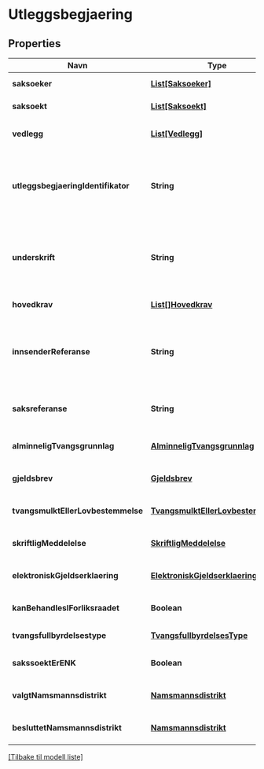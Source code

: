 # Utleggsbegjaering

## Properties

| Navn                               | Type                                                                    | Beskrivelse                                                                                                                                                                                      | Notater                      |
|------------------------------------|-------------------------------------------------------------------------|--------------------------------------------------------------------------------------------------------------------------------------------------------------------------------------------------|------------------------------|
| **saksoeker**                      | [**List[Saksoeker]**](Saksoeker.md)                                     |                                                                                                                                                                                                  | [default to null]            |
| **saksoekt**                       | [**List[Saksoekt]**](Saksoekt.md)                                       |                                                                                                                                                                                                  | [default to null]            |
| **vedlegg**                        | [**List[Vedlegg]**](Vedlegg.md)                                         |                                                                                                                                                                                                  | [optional] [default to null] |
| **utleggsbegjaeringIdentifikator** | **String**                                                              | Vilkårlig lang sekvens av tegn inkludert aksenter og spesielle tegn fra standardiserte tegnsett   ([Begrepsreferanse](https://data.skatteetaten.no/begrep/20b52af3-9fe1-11e5-a9f8-e4115b280940)) | [default to null]            |
| **underskrift**                    | **String**                                                              | Vilkårlig lang sekvens av tegn inkludert aksenter og spesielle tegn fra standardiserte tegnsett   ([Begrepsreferanse](https://data.skatteetaten.no/begrep/20b52af3-9fe1-11e5-a9f8-e4115b280940)) | [default to null]            |
| **hovedkrav**                      | [**List[]Hovedkrav**](Hovedkrav.md)                                     |                                                                                                                                                                                                  | [default to null]            |
| **innsenderReferanse**             | **String**                                                              | Vilkårlig lang sekvens av tegn inkludert aksenter og spesielle tegn fra standardiserte tegnsett   ([Begrepsreferanse](https://data.skatteetaten.no/begrep/20b52af3-9fe1-11e5-a9f8-e4115b280940)) | [optional] [default to null] |
| **saksreferanse**                  | **String**                                                              | Referanse til utleggssak dersom man sender inn endring                                                                                                                                           | [optional] [default to null] |
| **alminneligTvangsgrunnlag**       | [**AlminneligTvangsgrunnlag**](AlminneligTvangsgrunnlag.md)             |                                                                                                                                                                                                  | [optional] [default to null] |
| **gjeldsbrev**                     | [**Gjeldsbrev**](Gjeldsbrev.md)                                         |                                                                                                                                                                                                  | [optional] [default to null] |
| **tvangsmulktEllerLovbestemmelse** | [**TvangsmulktEllerLovbestemmelse**](TvangsmulktEllerLovbestemmelse.md) |                                                                                                                                                                                                  | [optional] [default to null] |
| **skriftligMeddelelse**            | [**SkriftligMeddelelse**](SkriftligMeddelelse.md)                       |                                                                                                                                                                                                  | [optional] [default to null] |
| **elektroniskGjeldserklaering**    | [**ElektroniskGjeldserklaering**](ElektroniskGjeldserklaering.md)       |                                                                                                                                                                                                  | [optional] [default to null] |
| **kanBehandlesIForliksraadet**     | **Boolean**                                                             | Angir verdien sann eller usann   ([Begrepsreferanse](https://data.skatteetaten.no/begrep/20b52aec-9fe1-11e5-a9f8-e4115b280940))                                                                  | [optional] [default to null] |
| **tvangsfullbyrdelsestype**        | [**TvangsfullbyrdelsesType**](TvangsfullbyrdelsesType.md)               |                                                                                                                                                                                                  | [default to null]            |
| **sakssoektErENK**                 | **Boolean**                                                             | Angir verdien sann eller usann   ([Begrepsreferanse](https://data.skatteetaten.no/begrep/20b52aec-9fe1-11e5-a9f8-e4115b280940))                                                                  | [default to null]            |
| **valgtNamsmannsdistrikt**         | [**Namsmannsdistrikt**](Namsmannsdistrikt.md)                           |                                                                                                                                                                                                  | [optional] [default to null] |
| **besluttetNamsmannsdistrikt**     | [**Namsmannsdistrikt**](Namsmannsdistrikt.md)                           |                                                                                                                                                                                                  | [optional] [default to null] |

[[Tilbake til modell liste]](../index.md)

